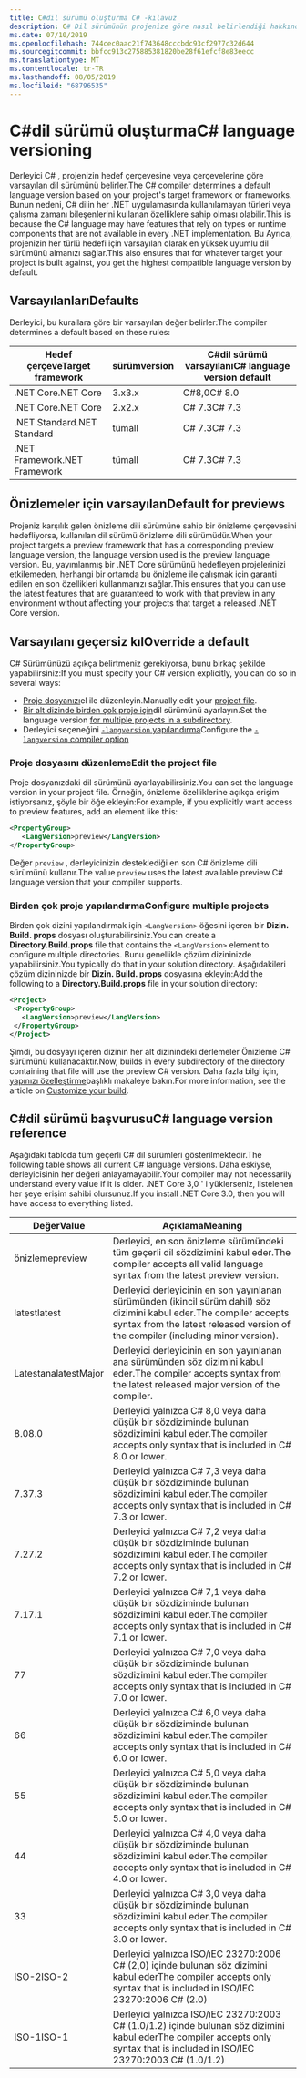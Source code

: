 ```yaml
---
title: C#dil sürümü oluşturma C# -kılavuz
description: C# Dil sürümünün projenize göre nasıl belirlendiği hakkında bilgi edinin ve bunu el ile ayarlayabileceğiniz farklı değerler.
ms.date: 07/10/2019
ms.openlocfilehash: 744cec0aac21f743648cccbdc93cf2977c32d644
ms.sourcegitcommit: bbfcc913c275885381820be28f61efcf8e83eecc
ms.translationtype: MT
ms.contentlocale: tr-TR
ms.lasthandoff: 08/05/2019
ms.locfileid: "68796535"
---
```

# <a name="c-language-versioning"></a><span data-ttu-id="aba8e-103">C#dil sürümü oluşturma</span><span class="sxs-lookup"><span data-stu-id="aba8e-103">C# language versioning</span></span>

<span data-ttu-id="aba8e-104">Derleyici C# , projenizin hedef çerçevesine veya çerçevelerine göre varsayılan dil sürümünü belirler.</span><span class="sxs-lookup"><span data-stu-id="aba8e-104">The C# compiler determines a default language version based on your project's target framework or frameworks.</span></span> <span data-ttu-id="aba8e-105">Bunun nedeni, C# dilin her .NET uygulamasında kullanılamayan türleri veya çalışma zamanı bileşenlerini kullanan özelliklere sahip olması olabilir.</span><span class="sxs-lookup"><span data-stu-id="aba8e-105">This is because the C# language may have features that rely on types or runtime components that are not available in every .NET implementation.</span></span> <span data-ttu-id="aba8e-106">Bu Ayrıca, projenizin her türlü hedefi için varsayılan olarak en yüksek uyumlu dil sürümünü almanızı sağlar.</span><span class="sxs-lookup"><span data-stu-id="aba8e-106">This also ensures that for whatever target your project is built against, you get the highest compatible language version by default.</span></span>

## <a name="defaults"></a><span data-ttu-id="aba8e-107">Varsayılanları</span><span class="sxs-lookup"><span data-stu-id="aba8e-107">Defaults</span></span>

<span data-ttu-id="aba8e-108">Derleyici, bu kurallara göre bir varsayılan değer belirler:</span><span class="sxs-lookup"><span data-stu-id="aba8e-108">The compiler determines a default based on these rules:</span></span>

|<span data-ttu-id="aba8e-109">Hedef çerçeve</span><span class="sxs-lookup"><span data-stu-id="aba8e-109">Target framework</span></span>|<span data-ttu-id="aba8e-110">sürüm</span><span class="sxs-lookup"><span data-stu-id="aba8e-110">version</span></span>|<span data-ttu-id="aba8e-111">C#dil sürümü varsayılanı</span><span class="sxs-lookup"><span data-stu-id="aba8e-111">C# language version default</span></span>|
|----------------|-------|---------------------------|
|<span data-ttu-id="aba8e-112">.NET Core</span><span class="sxs-lookup"><span data-stu-id="aba8e-112">.NET Core</span></span>|<span data-ttu-id="aba8e-113">3.x</span><span class="sxs-lookup"><span data-stu-id="aba8e-113">3.x</span></span>|<span data-ttu-id="aba8e-114">C#8,0</span><span class="sxs-lookup"><span data-stu-id="aba8e-114">C# 8.0</span></span>|
|<span data-ttu-id="aba8e-115">.NET Core</span><span class="sxs-lookup"><span data-stu-id="aba8e-115">.NET Core</span></span>|<span data-ttu-id="aba8e-116">2.x</span><span class="sxs-lookup"><span data-stu-id="aba8e-116">2.x</span></span>|<span data-ttu-id="aba8e-117">C# 7.3</span><span class="sxs-lookup"><span data-stu-id="aba8e-117">C# 7.3</span></span>|
|<span data-ttu-id="aba8e-118">.NET Standard</span><span class="sxs-lookup"><span data-stu-id="aba8e-118">.NET Standard</span></span>|<span data-ttu-id="aba8e-119">tüm</span><span class="sxs-lookup"><span data-stu-id="aba8e-119">all</span></span>|<span data-ttu-id="aba8e-120">C# 7.3</span><span class="sxs-lookup"><span data-stu-id="aba8e-120">C# 7.3</span></span>|
|<span data-ttu-id="aba8e-121">.NET Framework</span><span class="sxs-lookup"><span data-stu-id="aba8e-121">.NET Framework</span></span>|<span data-ttu-id="aba8e-122">tüm</span><span class="sxs-lookup"><span data-stu-id="aba8e-122">all</span></span>|<span data-ttu-id="aba8e-123">C# 7.3</span><span class="sxs-lookup"><span data-stu-id="aba8e-123">C# 7.3</span></span>|

## <a name="default-for-previews"></a><span data-ttu-id="aba8e-124">Önizlemeler için varsayılan</span><span class="sxs-lookup"><span data-stu-id="aba8e-124">Default for previews</span></span>

<span data-ttu-id="aba8e-125">Projeniz karşılık gelen önizleme dili sürümüne sahip bir önizleme çerçevesini hedefliyorsa, kullanılan dil sürümü önizleme dili sürümüdür.</span><span class="sxs-lookup"><span data-stu-id="aba8e-125">When your project targets a preview framework that has a corresponding preview language version, the language version used is the preview language version.</span></span> <span data-ttu-id="aba8e-126">Bu, yayımlanmış bir .NET Core sürümünü hedefleyen projelerinizi etkilemeden, herhangi bir ortamda bu önizleme ile çalışmak için garanti edilen en son özellikleri kullanmanızı sağlar.</span><span class="sxs-lookup"><span data-stu-id="aba8e-126">This ensures that you can use the latest features that are guaranteed to work with that preview in any environment without affecting your projects that target a released .NET Core version.</span></span>

## <a name="override-a-default"></a><span data-ttu-id="aba8e-127">Varsayılanı geçersiz kıl</span><span class="sxs-lookup"><span data-stu-id="aba8e-127">Override a default</span></span>

<span data-ttu-id="aba8e-128">C# Sürümünüzü açıkça belirtmeniz gerekiyorsa, bunu birkaç şekilde yapabilirsiniz:</span><span class="sxs-lookup"><span data-stu-id="aba8e-128">If you must specify your C# version explicitly, you can do so in several ways:</span></span>

- <span data-ttu-id="aba8e-129">[Proje dosyanızı](#edit-the-project-file)el ile düzenleyin.</span><span class="sxs-lookup"><span data-stu-id="aba8e-129">Manually edit your [project file](#edit-the-project-file).</span></span>
- <span data-ttu-id="aba8e-130">[Bir alt dizinde birden çok proje için](#configure-multiple-projects)dil sürümünü ayarlayın.</span><span class="sxs-lookup"><span data-stu-id="aba8e-130">Set the language version [for multiple projects in a subdirectory](#configure-multiple-projects).</span></span>
- <span data-ttu-id="aba8e-131">Derleyici seçeneğini [ `-langversion` yapılandırma](compiler-options/langversion-compiler-option.md)</span><span class="sxs-lookup"><span data-stu-id="aba8e-131">Configure the [`-langversion` compiler option](compiler-options/langversion-compiler-option.md)</span></span>

### <a name="edit-the-project-file"></a><span data-ttu-id="aba8e-132">Proje dosyasını düzenleme</span><span class="sxs-lookup"><span data-stu-id="aba8e-132">Edit the project file</span></span>

<span data-ttu-id="aba8e-133">Proje dosyanızdaki dil sürümünü ayarlayabilirsiniz.</span><span class="sxs-lookup"><span data-stu-id="aba8e-133">You can set the language version in your project file.</span></span> <span data-ttu-id="aba8e-134">Örneğin, önizleme özelliklerine açıkça erişim istiyorsanız, şöyle bir öğe ekleyin:</span><span class="sxs-lookup"><span data-stu-id="aba8e-134">For example, if you explicitly want access to preview features, add an element like this:</span></span>

```xml
<PropertyGroup>
   <LangVersion>preview</LangVersion>
</PropertyGroup>
```

<span data-ttu-id="aba8e-135">Değer `preview` , derleyicinizin desteklediği en son C# önizleme dili sürümünü kullanır.</span><span class="sxs-lookup"><span data-stu-id="aba8e-135">The value `preview` uses the latest available preview C# language version that your compiler supports.</span></span>

### <a name="configure-multiple-projects"></a><span data-ttu-id="aba8e-136">Birden çok proje yapılandırma</span><span class="sxs-lookup"><span data-stu-id="aba8e-136">Configure multiple projects</span></span>

<span data-ttu-id="aba8e-137">Birden çok dizini yapılandırmak için `<LangVersion>` öğesini içeren bir **Dizin. Build. props** dosyası oluşturabilirsiniz.</span><span class="sxs-lookup"><span data-stu-id="aba8e-137">You can create a **Directory.Build.props** file that contains the `<LangVersion>` element to configure multiple directories.</span></span> <span data-ttu-id="aba8e-138">Bunu genellikle çözüm dizininizde yapabilirsiniz.</span><span class="sxs-lookup"><span data-stu-id="aba8e-138">You typically do that in your solution directory.</span></span> <span data-ttu-id="aba8e-139">Aşağıdakileri çözüm dizininizde bir **Dizin. Build. props** dosyasına ekleyin:</span><span class="sxs-lookup"><span data-stu-id="aba8e-139">Add the following to a **Directory.Build.props** file in your solution directory:</span></span>

```xml
<Project>
 <PropertyGroup>
   <LangVersion>preview</LangVersion>
 </PropertyGroup>
</Project>
```

<span data-ttu-id="aba8e-140">Şimdi, bu dosyayı içeren dizinin her alt dizinindeki derlemeler Önizleme C# sürümünü kullanacaktır.</span><span class="sxs-lookup"><span data-stu-id="aba8e-140">Now, builds in every subdirectory of the directory containing that file will use the preview C# version.</span></span> <span data-ttu-id="aba8e-141">Daha fazla bilgi için, [yapınızı özelleştirme](/visualstudio/msbuild/customize-your-build)başlıklı makaleye bakın.</span><span class="sxs-lookup"><span data-stu-id="aba8e-141">For more information, see the article on [Customize your build](/visualstudio/msbuild/customize-your-build).</span></span>

## <a name="c-language-version-reference"></a><span data-ttu-id="aba8e-142">C#dil sürümü başvurusu</span><span class="sxs-lookup"><span data-stu-id="aba8e-142">C# language version reference</span></span>

<span data-ttu-id="aba8e-143">Aşağıdaki tabloda tüm geçerli C# dil sürümleri gösterilmektedir.</span><span class="sxs-lookup"><span data-stu-id="aba8e-143">The following table shows all current C# language versions.</span></span> <span data-ttu-id="aba8e-144">Daha eskiyse, derleyicisinin her değeri anlayamayabilir.</span><span class="sxs-lookup"><span data-stu-id="aba8e-144">Your compiler may not necessarily understand every value if it is older.</span></span> <span data-ttu-id="aba8e-145">.NET Core 3,0 ' i yüklerseniz, listelenen her şeye erişim sahibi olursunuz.</span><span class="sxs-lookup"><span data-stu-id="aba8e-145">If you install .NET Core 3.0, then you will have access to everything listed.</span></span>

|<span data-ttu-id="aba8e-146">Değer</span><span class="sxs-lookup"><span data-stu-id="aba8e-146">Value</span></span>|<span data-ttu-id="aba8e-147">Açıklama</span><span class="sxs-lookup"><span data-stu-id="aba8e-147">Meaning</span></span>|
|------------|-------------|
|<span data-ttu-id="aba8e-148">önizleme</span><span class="sxs-lookup"><span data-stu-id="aba8e-148">preview</span></span>|<span data-ttu-id="aba8e-149">Derleyici, en son önizleme sürümündeki tüm geçerli dil sözdizimini kabul eder.</span><span class="sxs-lookup"><span data-stu-id="aba8e-149">The compiler accepts all valid language syntax from the latest preview version.</span></span>|
|<span data-ttu-id="aba8e-150">latest</span><span class="sxs-lookup"><span data-stu-id="aba8e-150">latest</span></span>|<span data-ttu-id="aba8e-151">Derleyici derleyicinin en son yayınlanan sürümünden (ikincil sürüm dahil) söz dizimini kabul eder.</span><span class="sxs-lookup"><span data-stu-id="aba8e-151">The compiler accepts syntax from the latest released version of the compiler (including minor version).</span></span>|
|<span data-ttu-id="aba8e-152">Latestana</span><span class="sxs-lookup"><span data-stu-id="aba8e-152">latestMajor</span></span>|<span data-ttu-id="aba8e-153">Derleyici derleyicinin en son yayınlanan ana sürümünden söz dizimini kabul eder.</span><span class="sxs-lookup"><span data-stu-id="aba8e-153">The compiler accepts syntax from the latest released major version of the compiler.</span></span>|
|<span data-ttu-id="aba8e-154">8.0</span><span class="sxs-lookup"><span data-stu-id="aba8e-154">8.0</span></span>|<span data-ttu-id="aba8e-155">Derleyici yalnızca C# 8,0 veya daha düşük bir sözdiziminde bulunan sözdizimini kabul eder.</span><span class="sxs-lookup"><span data-stu-id="aba8e-155">The compiler accepts only syntax that is included in C# 8.0 or lower.</span></span>|
|<span data-ttu-id="aba8e-156">7.3</span><span class="sxs-lookup"><span data-stu-id="aba8e-156">7.3</span></span>|<span data-ttu-id="aba8e-157">Derleyici yalnızca C# 7,3 veya daha düşük bir sözdiziminde bulunan sözdizimini kabul eder.</span><span class="sxs-lookup"><span data-stu-id="aba8e-157">The compiler accepts only syntax that is included in C# 7.3 or lower.</span></span>|
|<span data-ttu-id="aba8e-158">7.2</span><span class="sxs-lookup"><span data-stu-id="aba8e-158">7.2</span></span>|<span data-ttu-id="aba8e-159">Derleyici yalnızca C# 7,2 veya daha düşük bir sözdiziminde bulunan sözdizimini kabul eder.</span><span class="sxs-lookup"><span data-stu-id="aba8e-159">The compiler accepts only syntax that is included in C# 7.2 or lower.</span></span>|
|<span data-ttu-id="aba8e-160">7.1</span><span class="sxs-lookup"><span data-stu-id="aba8e-160">7.1</span></span>|<span data-ttu-id="aba8e-161">Derleyici yalnızca C# 7,1 veya daha düşük bir sözdiziminde bulunan sözdizimini kabul eder.</span><span class="sxs-lookup"><span data-stu-id="aba8e-161">The compiler accepts only syntax that is included in C# 7.1 or lower.</span></span>|
|<span data-ttu-id="aba8e-162">7</span><span class="sxs-lookup"><span data-stu-id="aba8e-162">7</span></span>|<span data-ttu-id="aba8e-163">Derleyici yalnızca C# 7,0 veya daha düşük bir sözdiziminde bulunan sözdizimini kabul eder.</span><span class="sxs-lookup"><span data-stu-id="aba8e-163">The compiler accepts only syntax that is included in C# 7.0 or lower.</span></span>|
|<span data-ttu-id="aba8e-164">6</span><span class="sxs-lookup"><span data-stu-id="aba8e-164">6</span></span>|<span data-ttu-id="aba8e-165">Derleyici yalnızca C# 6,0 veya daha düşük bir sözdiziminde bulunan sözdizimini kabul eder.</span><span class="sxs-lookup"><span data-stu-id="aba8e-165">The compiler accepts only syntax that is included in C# 6.0 or lower.</span></span>|
|<span data-ttu-id="aba8e-166">5</span><span class="sxs-lookup"><span data-stu-id="aba8e-166">5</span></span>|<span data-ttu-id="aba8e-167">Derleyici yalnızca C# 5,0 veya daha düşük bir sözdiziminde bulunan sözdizimini kabul eder.</span><span class="sxs-lookup"><span data-stu-id="aba8e-167">The compiler accepts only syntax that is included in C# 5.0 or lower.</span></span>|
|<span data-ttu-id="aba8e-168">4</span><span class="sxs-lookup"><span data-stu-id="aba8e-168">4</span></span>|<span data-ttu-id="aba8e-169">Derleyici yalnızca C# 4,0 veya daha düşük bir sözdiziminde bulunan sözdizimini kabul eder.</span><span class="sxs-lookup"><span data-stu-id="aba8e-169">The compiler accepts only syntax that is included in C# 4.0 or lower.</span></span>|
|<span data-ttu-id="aba8e-170">3</span><span class="sxs-lookup"><span data-stu-id="aba8e-170">3</span></span>|<span data-ttu-id="aba8e-171">Derleyici yalnızca C# 3,0 veya daha düşük bir sözdiziminde bulunan sözdizimini kabul eder.</span><span class="sxs-lookup"><span data-stu-id="aba8e-171">The compiler accepts only syntax that is included in C# 3.0 or lower.</span></span>|
|<span data-ttu-id="aba8e-172">ISO-2</span><span class="sxs-lookup"><span data-stu-id="aba8e-172">ISO-2</span></span>|<span data-ttu-id="aba8e-173">Derleyici yalnızca ISO/ıEC 23270:2006 C# (2,0) içinde bulunan söz dizimini kabul eder</span><span class="sxs-lookup"><span data-stu-id="aba8e-173">The compiler accepts only syntax that is included in ISO/IEC 23270:2006 C# (2.0)</span></span> |
|<span data-ttu-id="aba8e-174">ISO-1</span><span class="sxs-lookup"><span data-stu-id="aba8e-174">ISO-1</span></span>|<span data-ttu-id="aba8e-175">Derleyici yalnızca ISO/ıEC 23270:2003 C# (1.0/1.2) içinde bulunan söz dizimini kabul eder</span><span class="sxs-lookup"><span data-stu-id="aba8e-175">The compiler accepts only syntax that is included in ISO/IEC 23270:2003 C# (1.0/1.2)</span></span> |
